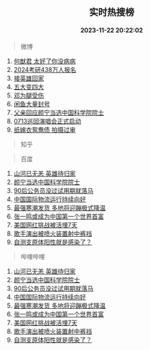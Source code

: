 <div align="center"><h2>实时热搜榜</h2><h4>2023-11-22 20:22:02</h4></div>

> 微博  

1. [何猷君 太好了你没病病](https://s.weibo.com/weibo?q=%E4%BD%95%E7%8C%B7%E5%90%9B%20%E5%A4%AA%E5%A5%BD%E4%BA%86%E4%BD%A0%E6%B2%A1%E7%97%85%E7%97%85&t=31&band_rank=1&Refer=top)<br />
2. [2024考研438万人报名](https://s.weibo.com/weibo?q=%232024%E8%80%83%E7%A0%94438%E4%B8%87%E4%BA%BA%E6%8A%A5%E5%90%8D%23&t=31&band_rank=2&Refer=top)<br />
3. [接英雄回家](https://s.weibo.com/weibo?q=%23%E6%8E%A5%E8%8B%B1%E9%9B%84%E5%9B%9E%E5%AE%B6%23&t=31&band_rank=3&Refer=top)<br />
4. [五大变四大](https://s.weibo.com/weibo?q=%23%E4%BA%94%E5%A4%A7%E5%8F%98%E5%9B%9B%E5%A4%A7%23&t=31&band_rank=4&Refer=top)<br />
5. [邓为腿受伤](https://s.weibo.com/weibo?q=%E9%82%93%E4%B8%BA%E8%85%BF%E5%8F%97%E4%BC%A4&t=31&band_rank=5&Refer=top)<br />
6. [闲鱼大量封号](https://s.weibo.com/weibo?q=%23%E9%97%B2%E9%B1%BC%E5%A4%A7%E9%87%8F%E5%B0%81%E5%8F%B7%23&t=31&band_rank=6&Refer=top)<br />
7. [父亲回应颜宁当选中国科学院院士](https://s.weibo.com/weibo?q=%23%E7%88%B6%E4%BA%B2%E5%9B%9E%E5%BA%94%E9%A2%9C%E5%AE%81%E5%BD%93%E9%80%89%E4%B8%AD%E5%9B%BD%E7%A7%91%E5%AD%A6%E9%99%A2%E9%99%A2%E5%A3%AB%23&t=31&band_rank=7&Refer=top)<br />
8. [0713巡回演唱会正式启动](https://s.weibo.com/weibo?q=0713%E5%B7%A1%E5%9B%9E%E6%BC%94%E5%94%B1%E4%BC%9A%E6%AD%A3%E5%BC%8F%E5%90%AF%E5%8A%A8&t=31&band_rank=8&Refer=top)<br />
9. [纸嫁衣鸳鸯债 拍摄过审](https://s.weibo.com/weibo?q=%E7%BA%B8%E5%AB%81%E8%A1%A3%E9%B8%B3%E9%B8%AF%E5%80%BA%20%E6%8B%8D%E6%91%84%E8%BF%87%E5%AE%A1&t=31&band_rank=9&Refer=top)<br />

> 知乎  


> 百度  

1. [山河已无恙 英雄待归家](https://www.baidu.com/s?wd=%E5%B1%B1%E6%B2%B3%E5%B7%B2%E6%97%A0%E6%81%99+%E8%8B%B1%E9%9B%84%E5%BE%85%E5%BD%92%E5%AE%B6&sa=fyb_news&rsv_dl=fyb_news)<br />
2. [颜宁当选中国科学院院士](https://www.baidu.com/s?wd=%E9%A2%9C%E5%AE%81%E5%BD%93%E9%80%89%E4%B8%AD%E5%9B%BD%E7%A7%91%E5%AD%A6%E9%99%A2%E9%99%A2%E5%A3%AB&sa=fyb_news&rsv_dl=fyb_news)<br />
3. [90后公务员没过试用期就落马](https://www.baidu.com/s?wd=90%E5%90%8E%E5%85%AC%E5%8A%A1%E5%91%98%E6%B2%A1%E8%BF%87%E8%AF%95%E7%94%A8%E6%9C%9F%E5%B0%B1%E8%90%BD%E9%A9%AC&sa=fyb_news&rsv_dl=fyb_news)<br />
4. [中国国际物流运行持续向好](https://www.baidu.com/s?wd=%E4%B8%AD%E5%9B%BD%E5%9B%BD%E9%99%85%E7%89%A9%E6%B5%81%E8%BF%90%E8%A1%8C%E6%8C%81%E7%BB%AD%E5%90%91%E5%A5%BD&sa=fyb_news&rsv_dl=fyb_news)<br />
5. [最强寒潮发货 多地将迎蹦极式降温](https://www.baidu.com/s?wd=%E6%9C%80%E5%BC%BA%E5%AF%92%E6%BD%AE%E5%8F%91%E8%B4%A7+%E5%A4%9A%E5%9C%B0%E5%B0%86%E8%BF%8E%E8%B9%A6%E6%9E%81%E5%BC%8F%E9%99%8D%E6%B8%A9&sa=fyb_news&rsv_dl=fyb_news)<br />
6. [张一鸣或成为中国第一个世界首富](https://www.baidu.com/s?wd=%E5%BC%A0%E4%B8%80%E9%B8%A3%E6%88%96%E6%88%90%E4%B8%BA%E4%B8%AD%E5%9B%BD%E7%AC%AC%E4%B8%80%E4%B8%AA%E4%B8%96%E7%95%8C%E9%A6%96%E5%AF%8C&sa=fyb_news&rsv_dl=fyb_news)<br />
7. [美国网红挑战被活埋7天](https://www.baidu.com/s?wd=%E7%BE%8E%E5%9B%BD%E7%BD%91%E7%BA%A2%E6%8C%91%E6%88%98%E8%A2%AB%E6%B4%BB%E5%9F%8B7%E5%A4%A9&sa=fyb_news&rsv_dl=fyb_news)<br />
8. [歌手演出被喷火装置射中裤裆](https://www.baidu.com/s?wd=%E6%AD%8C%E6%89%8B%E6%BC%94%E5%87%BA%E8%A2%AB%E5%96%B7%E7%81%AB%E8%A3%85%E7%BD%AE%E5%B0%84%E4%B8%AD%E8%A3%A4%E8%A3%86&sa=fyb_news&rsv_dl=fyb_news)<br />
9. [自测支原体阳性就是感染了？](https://www.baidu.com/s?wd=%E8%87%AA%E6%B5%8B%E6%94%AF%E5%8E%9F%E4%BD%93%E9%98%B3%E6%80%A7%E5%B0%B1%E6%98%AF%E6%84%9F%E6%9F%93%E4%BA%86%EF%BC%9F&sa=fyb_news&rsv_dl=fyb_news)<br />

> 哔哩哔哩  

1. [山河已无恙 英雄待归家](https://www.baidu.com/s?wd=%E5%B1%B1%E6%B2%B3%E5%B7%B2%E6%97%A0%E6%81%99+%E8%8B%B1%E9%9B%84%E5%BE%85%E5%BD%92%E5%AE%B6&sa=fyb_news&rsv_dl=fyb_news)<br />
2. [颜宁当选中国科学院院士](https://www.baidu.com/s?wd=%E9%A2%9C%E5%AE%81%E5%BD%93%E9%80%89%E4%B8%AD%E5%9B%BD%E7%A7%91%E5%AD%A6%E9%99%A2%E9%99%A2%E5%A3%AB&sa=fyb_news&rsv_dl=fyb_news)<br />
3. [90后公务员没过试用期就落马](https://www.baidu.com/s?wd=90%E5%90%8E%E5%85%AC%E5%8A%A1%E5%91%98%E6%B2%A1%E8%BF%87%E8%AF%95%E7%94%A8%E6%9C%9F%E5%B0%B1%E8%90%BD%E9%A9%AC&sa=fyb_news&rsv_dl=fyb_news)<br />
4. [中国国际物流运行持续向好](https://www.baidu.com/s?wd=%E4%B8%AD%E5%9B%BD%E5%9B%BD%E9%99%85%E7%89%A9%E6%B5%81%E8%BF%90%E8%A1%8C%E6%8C%81%E7%BB%AD%E5%90%91%E5%A5%BD&sa=fyb_news&rsv_dl=fyb_news)<br />
5. [最强寒潮发货 多地将迎蹦极式降温](https://www.baidu.com/s?wd=%E6%9C%80%E5%BC%BA%E5%AF%92%E6%BD%AE%E5%8F%91%E8%B4%A7+%E5%A4%9A%E5%9C%B0%E5%B0%86%E8%BF%8E%E8%B9%A6%E6%9E%81%E5%BC%8F%E9%99%8D%E6%B8%A9&sa=fyb_news&rsv_dl=fyb_news)<br />
6. [张一鸣或成为中国第一个世界首富](https://www.baidu.com/s?wd=%E5%BC%A0%E4%B8%80%E9%B8%A3%E6%88%96%E6%88%90%E4%B8%BA%E4%B8%AD%E5%9B%BD%E7%AC%AC%E4%B8%80%E4%B8%AA%E4%B8%96%E7%95%8C%E9%A6%96%E5%AF%8C&sa=fyb_news&rsv_dl=fyb_news)<br />
7. [美国网红挑战被活埋7天](https://www.baidu.com/s?wd=%E7%BE%8E%E5%9B%BD%E7%BD%91%E7%BA%A2%E6%8C%91%E6%88%98%E8%A2%AB%E6%B4%BB%E5%9F%8B7%E5%A4%A9&sa=fyb_news&rsv_dl=fyb_news)<br />
8. [歌手演出被喷火装置射中裤裆](https://www.baidu.com/s?wd=%E6%AD%8C%E6%89%8B%E6%BC%94%E5%87%BA%E8%A2%AB%E5%96%B7%E7%81%AB%E8%A3%85%E7%BD%AE%E5%B0%84%E4%B8%AD%E8%A3%A4%E8%A3%86&sa=fyb_news&rsv_dl=fyb_news)<br />
9. [自测支原体阳性就是感染了？](https://www.baidu.com/s?wd=%E8%87%AA%E6%B5%8B%E6%94%AF%E5%8E%9F%E4%BD%93%E9%98%B3%E6%80%A7%E5%B0%B1%E6%98%AF%E6%84%9F%E6%9F%93%E4%BA%86%EF%BC%9F&sa=fyb_news&rsv_dl=fyb_news)<br />
